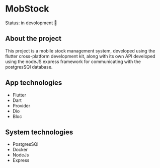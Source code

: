 # MobStock
Status: in devolopment 🚀

## About the project

This project is a mobile stock management system, developed using the flutter cross-platform development kit, along with its own API developed using the nodeJS express framework for communicating with the postgresSQl database.

## App technologies
<ul>
  <li>Flutter</li>
  <li>Dart</li>
  <li>Provider</li>
  <li>Dio</li>
  <li>Bloc</li>
</ul>

## System technologies
<ul>
  <li>PostgresSQl</li>
  <li>Docker</li>
  <li>NodeJs</li>
  <li>Express</li>
</ul>

